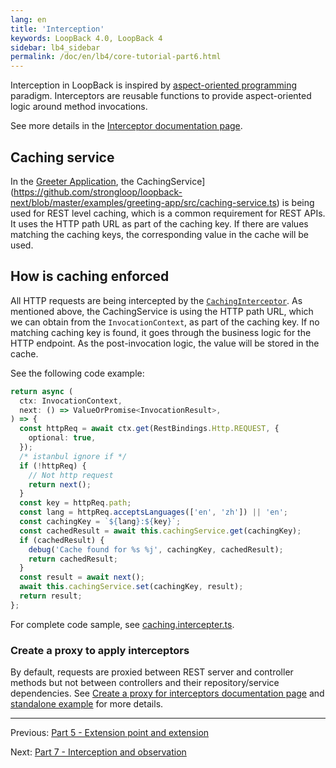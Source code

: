 ```yaml
---
lang: en
title: 'Interception'
keywords: LoopBack 4.0, LoopBack 4
sidebar: lb4_sidebar
permalink: /doc/en/lb4/core-tutorial-part6.html
---
```


Interception in LoopBack is inspired by
[aspect-oriented programming](https://en.wikipedia.org/wiki/Aspect-oriented_programming)
paradigm. Interceptors are reusable functions to provide aspect-oriented logic
around method invocations.

See more details in the
[Interceptor documentation page](https://loopback.io/doc/en/lb4/Interceptors.html).

## Caching service

In the
[Greeter Application](https://github.com/strongloop/loopback-next/tree/master/examples/greeting-app),
the
CachingService](https://github.com/strongloop/loopback-next/blob/master/examples/greeting-app/src/caching-service.ts)
is being used for REST level caching, which is a common requirement for REST
APIs. It uses the HTTP path URL as part of the caching key. If there are values
matching the caching keys, the corresponding value in the cache will be used.

## How is caching enforced

All HTTP requests are being intercepted by the
[`CachingInterceptor`](https://github.com/strongloop/loopback-next/blob/master/examples/greeting-app/src/interceptors/caching.interceptor.ts).
As mentioned above, the CachingService is using the HTTP path URL, which we can
obtain from the `InvocationContext`, as part of the caching key. If no matching
caching key is found, it goes through the business logic for the HTTP endpoint.
As the post-invocation logic, the value will be stored in the cache.

See the following code example:

```ts
return async (
  ctx: InvocationContext,
  next: () => ValueOrPromise<InvocationResult>,
) => {
  const httpReq = await ctx.get(RestBindings.Http.REQUEST, {
    optional: true,
  });
  /* istanbul ignore if */
  if (!httpReq) {
    // Not http request
    return next();
  }
  const key = httpReq.path;
  const lang = httpReq.acceptsLanguages(['en', 'zh']) || 'en';
  const cachingKey = `${lang}:${key}`;
  const cachedResult = await this.cachingService.get(cachingKey);
  if (cachedResult) {
    debug('Cache found for %s %j', cachingKey, cachedResult);
    return cachedResult;
  }
  const result = await next();
  await this.cachingService.set(cachingKey, result);
  return result;
};
```

For complete code sample, see
[caching.intercepter.ts](https://github.com/strongloop/loopback-next/blob/master/examples/greeting-app/src/interceptors/caching.interceptor.ts).

### Create a proxy to apply interceptors

By default, requests are proxied between REST server and controller methods but
not between controllers and their repository/service dependencies. See
[Create a proxy for interceptors documentation page](https://loopback.io/doc/en/lb4/Interceptors.html#create-a-proxy-to-apply-interceptors)
and
[standalone example](https://github.com/strongloop/loopback-next/blob/master/examples/context/src/interceptor-proxy.ts)
for more details.

---

Previous:
[Part 5 - Extension point and extension](./5-extension-point-extension.md)

Next: [Part 7 - Interception and observation](./7-observation.md)
